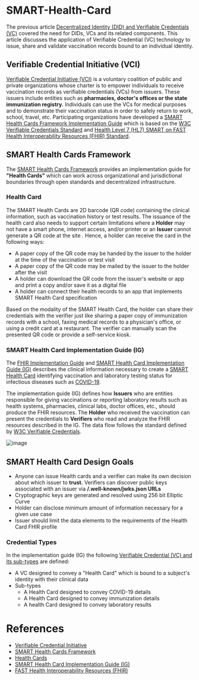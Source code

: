 # SMART-Health-Card

The previous article [Decentralized Identity (DID) and Verifiable Credentials (VC)](https://github.com/gurub109/Decentralized-Identity-and-Verifiable-Credentials) covered the need for DIDs, VCs and its related components. This article discusses the application of Verifiable Credential (VC) technology to issue, share and validate vaccination records bound to an individual identity.

## Verifiable Credential Initiative (VCI)

[Verifiable Credential Initiative (VCI)](https://vci.org/) is a voluntary coalition of public and private organizations whose charter is to empower individuals to receive vaccination records as verifiable credentials (VCs) from issuers. These issuers include entities such as **pharmacies, doctor's offices or the state immunization registry.** Individuals can use the VCs for medical purposes and to demonstrate their vaccination status in order to safely return to work, school, travel, etc. Participating organizations have developed a [SMART Health Cards Framework Implementation Guide](https://github.com/smart-on-fhir/health-cards) which is based on the [W3C Verifiable Credentials Standard](https://www.w3.org/TR/vc-data-model/) and [Health Level 7 (HL7) SMART on FAST Health Interoperability Resources (FHIR) Standard](https://docs.smarthealthit.org/).

## SMART Health Cards Framework

The [SMART Health Cards Framework](https://spec.smarthealth.cards/) provides an implementation guide for **"Health Cards"** which can work across organizational and jurisdictional boundaries through open standards and decentralized infrastructure.

### Health Card

The SMART Health Cards are 2D barcode (QR code) containing the clinical information, such as vaccination history or test results. The issuance of the health card also needs to support certain limitations where a **Holder** may not have a smart phone, internet access, and/or printer or an **Issuer** cannot generate a QR code at the site . Hence, a holder can receive the card in the following ways:

* A paper copy of the QR code may be handed by the issuer to the holder at the time of the vaccination or test visit
* A paper copy of the QR code may be mailed by the issuer to the holder after the visit
* A holder can download the QR code from the issuer's website or app and print a copy and/or save it as a digital file
* A holder can connect their health records to an app that implements SMART Health Card specification

Based on the modality of the SMART Health Card, the holder can share their credentials with the verifier just like sharing a paper copy of immunization records with a school, faxing medical records to a physician's office, or using a credit card at a restaurant. The verifier can manually scan the presented QR code or provide a self-service kiosk. 

### SMART Health Card Implementation Guide (IG)

The [FHIR Implementation Guide](http://build.fhir.org/ig/dvci/vaccine-credential-ig/branches/main/index.html) and [SMART Health Card Implementation Guide (IG)](https://github.com/smart-on-fhir/health-cards) describes the clinical information necessary to create a [SMART Health Card](https://healthwallet.cards/) identifying vaccination and laboratory testing status for infectious diseases such as [COVID-19](https://www.cdc.gov/coronavirus/2019-ncov/index.html).

The implementation guide (IG) defines how **Issuers** who are entities responsible for giving vaccinations or reporting laboratory results such as health systems, pharmacies, clinical labs, doctor offices, etc., should produce the FHIR resources. The **Holder** who received the vaccination can present the credentials to **Verifiers** who read and analyze the FHIR resources described in the IG. The data flow follows the standard defined by [W3C Verifiable Credentials](https://www.w3.org/TR/vc-data-model/).

![image](https://user-images.githubusercontent.com/26188338/124400768-2cf67100-dce2-11eb-824b-c58c9c3465dc.png)


## SMART Health Card Design Goals

* Anyone can issue Health cards and a verifier can make its own decision about which issuer to **trust.** Verifiers can discover public keys associated with an issuer via **/.well-known/jwks.json URLs**
* Cryptographic keys are generated and resolved using 256 bit Elliptic Curve
* Holder can disclose minimum amount of information necessary for a given use case 
* Issuer should limit the data elements to the requirements of the Health Card FHIR profile

### Credential Types

In the implementation guide (IG) the following [Verifiable Credential (VC) and its sub-types](http://build.fhir.org/ig/dvci/vaccine-credential-ig/branches/main/index.html#use-case-1-vaccination-credentials) are defined:

* A VC designed to convey a "Health Card" which is bound to a subject's identity with their clinical data
* Sub-types
  * A Health Card designed to convey COVID-19 details
  * A Health Card designed to convey immunization details
  * A health Card designed to convey laboratory results

# References

* [Verifiable Credential Initiative](https://vci.org/)
* [SMART Health Cards Framework](https://spec.smarthealth.cards/)
* [Health Cards](https://smarthealth.cards/)
* [SMART Health Card Implementation Guide (IG)](https://github.com/smart-on-fhir/health-cards)
* [FAST Health Interoperability Resources (FHIR)](https://hl7.org/fhir/)



 




